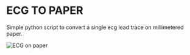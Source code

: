 # ECG TO PAPER
Simple python script to convert a single ecg lead trace on millimetered paper.

![ECG on paper]()
